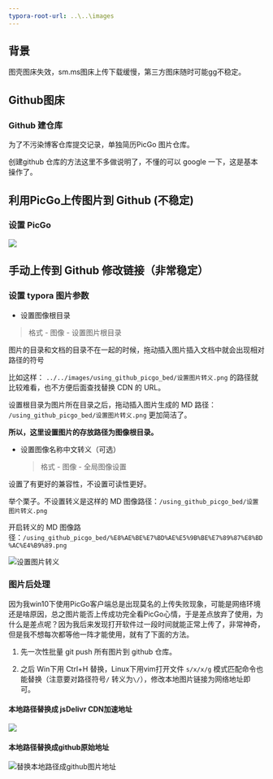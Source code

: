 ```yaml
---
typora-root-url: ..\..\images
---
```


## 背景

图壳图床失效，sm.ms图床上传下载缓慢，第三方图床随时可能gg不稳定。

## Github图床

### Github 建仓库

为了不污染博客仓库提交记录，单独简历PicGo 图片仓库。

创建github 仓库的方法这里不多做说明了，不懂的可以 google 一下，这是基本操作了。



## 利用PicGo上传图片到 Github (不稳定)

### 设置 PicGo

![](https://cdn.jsdelivr.net/gh/lemonchann/images/using_github_picgo_bed/PicGo设置上传参数.png)



## 手动上传到 Github 修改链接（非常稳定）

### 设置  typora  图片参数

- 设置图像根目录

> 格式 -  图像 - 设置图片根目录

图片的目录和文档的目录不在一起的时候，拖动插入图片插入文档中就会出现相对路径的符号

比如这样： `../../images/using_github_picgo_bed/设置图片转义.png` 的路径就比较难看，也不方便后面查找替换 CDN 的 URL。

设置根目录为图片所在目录之后，拖动插入图片生成的 MD 路径： `/using_github_picgo_bed/设置图片转义.png` 更加简洁了。

**所以，这里设置图片的存放路径为图像根目录。**



- 设置图像名称中文转义（可选）

  > 格式 -  图像 -  全局图像设置

设置了有更好的兼容性，不设置可读性更好。

举个栗子。不设置转义是这样的 MD 图像路径：`/using_github_picgo_bed/设置图片转义.png` 

开启转义的 MD 图像路径：`/using_github_picgo_bed/%E8%AE%BE%E7%BD%AE%E5%9B%BE%E7%89%87%E8%BD%AC%E4%B9%89.png`

![设置图片转义](https://cdn.jsdelivr.net/gh/lemonchann/images/using_github_picgo_bed/设置图片转义.png)

### 图片后处理

因为我win10下使用PicGo客户端总是出现莫名的上传失败现象，可能是网络环境还是啥原因，总之图片能否上传成功完全看PicGo心情，于是差点放弃了使用，为什么是差点呢？因为我后来发现打开软件过一段时间就能正常上传了，非常神奇，但是我不想每次都等他一阵才能使用，就有了下面的方法。

1. 先一次性批量 git push 所有图片到 github 仓库。

2. 之后 Win下用 Ctrl+H 替换，Linux下用vim打开文件 `s/x/x/g` 模式匹配命令也能替换（注意要对路径符号`/` 转义为`\/`），修改本地图片链接为网络地址即可。

   

#### 本地路径替换成 jsDelivr CDN加速地址

![](https://cdn.jsdelivr.net/gh/lemonchann/images/using_github_picgo_bed/替换本地路径成网络路径.png)



#### 本地路径替换成github原始地址

![替换本地路径成github图片地址](https://github.com/lemonchann/images/raw/master/using_github_picgo_bed/替换本地路径成github图片地址.png)